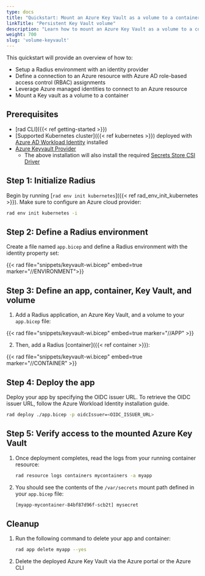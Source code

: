 ```yaml
---
type: docs
title: "Quickstart: Mount an Azure Key Vault as a volume to a container"
linkTitle: "Persistent Key Vault volume"
description: "Learn how to mount an Azure Key Vault as a volume to a container" 
weight: 700
slug: 'volume-keyvault'
---
```


This quickstart will provide an overview of how to:

- Setup a Radius environment with an identity provider
- Define a connection to an Azure resource with Azure AD role-based access control (RBAC) assignments
- Leverage Azure managed identities to connect to an Azure resource
- Mount a Key vault as a volume to a container

## Prerequisites

- [rad CLI]({{< ref getting-started >}})
- [Supported Kubernetes cluster]({{< ref kubernetes >}}) deployed with [Azure AD Workload Identity](https://azure.github.io/azure-workload-identity/docs/installation.html) installed
- [Azure Keyvault Provider](https://azure.github.io/secrets-store-csi-driver-provider-azure/docs/getting-started/installation/)
   - The above installation will also install the required [Secrets Store CSI Driver](https://secrets-store-csi-driver.sigs.k8s.io/getting-started/installation.html)

## Step 1: Initialize Radius 

Begin by running [`rad env init kubernetes`]({{< ref rad_env_init_kubernetes >}}). Make sure to configure an Azure cloud provider:

 ```bash
rad env init kubernetes -i
```

## Step 2: Define a Radius environment

Create a file named `app.bicep` and define a Radius environment with the identity property set:

{{< rad file="snippets/keyvault-wi.bicep" embed=true marker="//ENVIRONMENT">}}

## Step 3: Define an app, container, Key Vault, and volume

1. Add a Radius application, an Azure Key Vault, and a volume to your `app.bicep` file:

{{< rad file="snippets/keyvault-wi.bicep" embed=true marker="//APP" >}}

2. Then, add a Radius [container]({{< ref container >}}):

{{< rad file="snippets/keyvault-wi.bicep" embed=true marker="//CONTAINER" >}}


## Step 4: Deploy the app

Deploy your app by specifying the OIDC issuer URL. To retrieve the OIDC issuer URL, follow the Azure Workload Identity installation guide.

```bash
rad deploy ./app.bicep -p oidcIssuer=<OIDC_ISSUER_URL>
```

## Step 5: Verify access to the mounted Azure Key Vault

1. Once deployment completes, read the logs from your running container resource:

   ```bash
   rad resource logs containers mycontainers -a myapp
   ```

2. You should see the contents of the `/var/secrets` mount path defined in your `app.bicep` file:

   ```txt
   [myapp-mycontainer-84bf87d96f-scb2t] mysecret
   ```

## Cleanup

1. Run the following command to delete your app and container:

   ```bash
   rad app delete myapp --yes
   ```
   
2. Delete the deployed Azure Key Vault via the Azure portal or the Azure CLI

